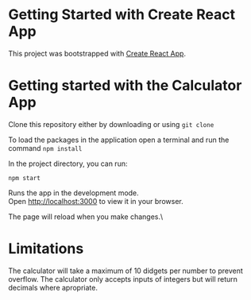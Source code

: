 # Getting Started with Create React App

This project was bootstrapped with [Create React App](https://github.com/facebook/create-react-app).

# Getting started with the Calculator App
Clone this repository either by downloading or using ```git clone```

To load the packages in the application open a terminal and run the command
```npm install```

In the project directory, you can run:

```npm start```

Runs the app in the development mode.\
Open [http://localhost:3000](http://localhost:3000) to view it in your browser.

The page will reload when you make changes.\

# Limitations
The calculator will take a maximum of 10 didgets per number to prevent overflow. 
The calculator only accepts inputs of integers but will return decimals where apropriate. 
